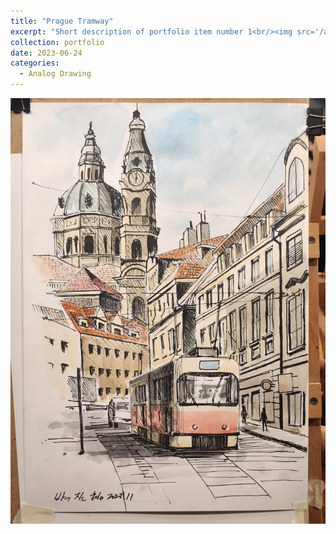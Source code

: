 ```yaml
---
title: "Prague Tramway"
excerpt: "Short description of portfolio item number 1<br/><img src='/artworks/Prague_tramway.jpg'>"
collection: portfolio
date: 2023-06-24
categories: 
  - Analog Drawing
---
```



![Prague_tramway](/artworks/Prague_tramway.jpg)